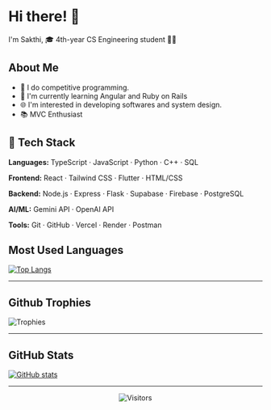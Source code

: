 # Hi there! 👋

I'm Sakthi, 🎓 4th-year CS Engineering student 🚀🌟

## About Me

- 🔭 I do competitive programming.
- 🧠 I'm currently learning Angular and Ruby on Rails
- 🌐 I'm interested in developing softwares and system design.
- 📚 MVC Enthusiast
  
## 🧰 Tech Stack

**Languages:**  TypeScript · JavaScript · Python · C++ · SQL  

**Frontend:**  React · Tailwind CSS · Flutter · HTML/CSS  

**Backend:**  Node.js · Express · Flask · Supabase · Firebase · PostgreSQL  

**AI/ML:**  Gemini API · OpenAI API  

**Tools:**  Git · GitHub · Vercel · Render · Postman

## Most Used Languages
[![Top Langs](https://github-readme-stats.vercel.app/api/top-langs/?username=sakthilkv&layout=compact&theme=tokyonight)](https://github.com/anuraghazra/github-readme-stats)

---

## Github Trophies
![Trophies](https://github-profile-trophy.vercel.app/?username=sakthilkv&row=1&margin-w=5)

---

## GitHub Stats
[![GitHub stats](https://github-readme-stats.vercel.app/api?username=sakthilkv&show_icons=true&theme=tokyonight)](https://github.com/anuraghazra/github-readme-stats)

---
<p align="center">
    <img alt="Visitors" src="https://komarev.com/ghpvc/?username=Kaushik-Kalesh&style=flat-square" />
</p>
